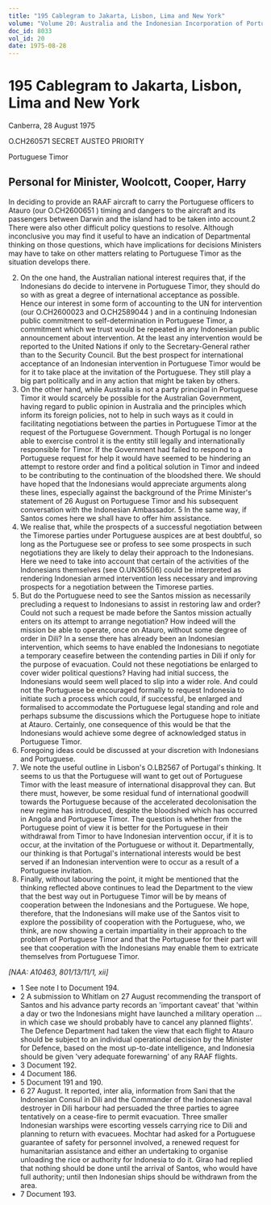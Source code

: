 ```yaml
---
title: "195 Cablegram to Jakarta, Lisbon, Lima and New York"
volume: "Volume 20: Australia and the Indonesian Incorporation of Portuguese Timor, 1974-1976"
doc_id: 8033
vol_id: 20
date: 1975-08-28
---
```


# 195 Cablegram to Jakarta, Lisbon, Lima and New York

Canberra, 28 August 1975

O.CH260571 SECRET AUSTEO PRIORITY

Portuguese Timor

## Personal for Minister, Woolcott, Cooper, Harry

In deciding to provide an RAAF aircraft to carry the Portuguese officers to Atauro (our O.CH2600651 ) timing and dangers to the aircraft and its passengers between Darwin and the island had to be taken into account.2 There were also other difficult policy questions to resolve. Although inconclusive you may find it useful to have an indication of Departmental thinking on those questions, which have implications for decisions Ministers may have to take on other matters relating to Portuguese Timor as the situation develops there.

  2. On the one hand, the Australian national interest requires that, if the Indonesians do decide to intervene in Portuguese Timor, they should do so with as great a degree of international acceptance as possible. Hence our interest in some form of accounting to the UN for intervention (our O.CH2600023 and O.CH2589044 ) and in a continuing Indonesian public commitment to self-determination in Portuguese Timor, a commitment which we trust would be repeated in any Indonesian public announcement about intervention. At the least any intervention would be reported to the United Nations if only to the Secretary-General rather than to the Security Council. But the best prospect for international acceptance of an Indonesian intervention in Portuguese Timor would be for it to take place at the invitation of the Portuguese. They still play a big part politically and in any action that might be taken by others.
  3. On the other hand, while Australia is not a party principal in Portuguese Timor it would scarcely be possible for the Australian Government, having regard to public opinion in Australia and the principles which inform its foreign policies, not to help in such ways as it could in facilitating negotiations between the parties in Portuguese Timor at the request of the Portuguese Government. Though Portugal is no longer able to exercise control it is the entity still legally and internationally responsible for Timor. If the Government had failed to respond to a Portuguese request for help it would have seemed to be hindering an attempt to restore order and find a political solution in Timor and indeed to be contributing to the continuation of the bloodshed there. We should have hoped that the Indonesians would appreciate arguments along these lines, especially against the background of the Prime Minister's statement of 26 August on Portuguese Timor and his subsequent conversation with the Indonesian Ambassador. 5 In the same way, if Santos comes here we shall have to offer him assistance.
  4. We realise that, while the prospects of a successful negotiation between the Timorese parties under Portuguese auspices are at best doubtful, so long as the Portuguese see or profess to see some prospects in such negotiations they are likely to delay their approach to the Indonesians. Here we need to take into account that certain of the activities of the Indonesians themselves (see O.UN365()6) could be interpreted as rendering Indonesian armed intervention less necessary and improving prospects for a negotiation between the Timorese parties.
  5. But do the Portuguese need to see the Santos mission as necessarily precluding a request to Indonesians to assist in restoring law and order? Could not such a request be made before the Santos mission actually enters on its attempt to arrange negotiation? How indeed will the mission be able to operate, once on Atauro, without some degree of order in Dili? In a sense there has already been an Indonesian intervention, which seems to have enabled the Indonesians to negotiate a temporary ceasefire between the contending parties in Dili if only for the purpose of evacuation. Could not these negotiations be enlarged to cover wider political questions? Having had initial success, the Indonesians would seem well placed to slip into a wider role. And could not the Portuguese be encouraged formally to request Indonesia to initiate such a process which could, if successful, be enlarged and formalised to accommodate the Portuguese legal standing and role and perhaps subsume the discussions which the Portuguese hope to initiate at Atauro. Certainly, one consequence of this would be that the Indonesians would achieve some degree of acknowledged status in Portuguese Timor.
  6. Foregoing ideas could be discussed at your discretion with Indonesians and Portuguese.
  7. We note the useful outline in Lisbon's O.LB2567 of Portugal's thinking. It seems to us that the Portuguese will want to get out of Portuguese Timor with the least measure of international disapproval they can. But there must, however, be some residual fund of international goodwill towards the Portuguese because of the accelerated decolonisation the new regime has introduced, despite the bloodshed which has occurred in Angola and Portuguese Timor. The question is whether from the Portuguese point of view it is better for the Portuguese in their withdrawal from Timor to have Indonesian intervention occur, if it is to occur, at the invitation of the Portuguese or without it. Departmentally, our thinking is that Portugal's international interests would be best served if an Indonesian intervention were to occur as a result of a Portuguese invitation.
  8. Finally, without labouring the point, it might be mentioned that the thinking reflected above continues to lead the Department to the view that the best way out in Portuguese Timor will be by means of cooperation between the Indonesians and the Portuguese. We hope, therefore, that the Indonesians will make use of the Santos visit to explore the possibility of cooperation with the Portuguese, who, we think, are now showing a certain impartiality in their approach to the problem of Portuguese Timor and that the Portuguese for their part will see that cooperation with the Indonesians may enable them to extricate themselves from Portuguese Timor.



_[NAA: A10463, 801/13/11/1, xii]_

  * 1 See note I to Document 194. 
  * 2 A submission to Whitlam on 27 August recommending the transport of Santos and his advance party records an 'important caveat' that 'within a day or two the Indonesians might have launched a military operation ... in which case we should probably have to cancel any planned flights'. The Defence Department had taken the view that each flight to Atauro should be subject to an individual operational decision by the Minister for Defence, based on the most up-to-date intelligence, and Indonesia should be given 'very adequate forewarning' of any RAAF flights.
  * 3 Document 192. 
  * 4 Document 186. 
  * 5 Document 191 and 190. 
  * 6 27 August. It reported, inter alia, information from Sani that the Indonesian Consul in Dili and the Commander of the Indonesian naval destroyer in Dili harbour had persuaded the three parties to agree tentatively on a cease-fire to permit evacuation. Three smaller Indonesian warships were escorting vessels carrying rice to Dili and planning to return with evacuees. Mochtar had asked for a Portuguese guarantee of safety for personnel involved, a renewed request for humanitarian assistance and either an undertaking to organise unloading the rice or authority for Indonesia to do it. Girao had replied that nothing should be done until the arrival of Santos, who would have full authority; until then Indonesian ships should be withdrawn from the area. 
  * 7 Document 193. 


